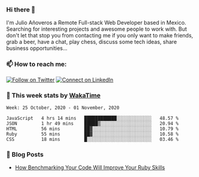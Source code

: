 ### Hi there 👋

I'm Julio Añoveros a Remote Full-stack Web Developer based in Mexico. Searching for interesting projects and awesome people to work with. But don't let that stop you from contacting me if you only want to make friends, grab a beer, have a chat, play chess, discuss some tech ideas, share business opportunities... 

### :mailbox: How to reach me:

[![Follow on Twitter](https://img.shields.io/badge/--twitter?label=Twitter&logo=Twitter&style=social)](https://twitter.com/AnoverosJulio) [![Connect on LinkedIn](https://img.shields.io/badge/--linkedin?label=LinkedIn&logo=LinkedIn&style=social)](https://www.linkedin.com/in/jubaan)

### :construction_worker: This week stats by [WakaTime]('https://wakatime.com')
<!--START_SECTION:waka-->
```text
Week: 25 October, 2020 - 01 November, 2020

JavaScript   4 hrs 14 mins   ████████████░░░░░░░░░░░░░   48.57 % 
JSON         1 hr 49 mins    █████▒░░░░░░░░░░░░░░░░░░░   20.94 % 
HTML         56 mins         ██▓░░░░░░░░░░░░░░░░░░░░░░   10.79 % 
Ruby         55 mins         ██▓░░░░░░░░░░░░░░░░░░░░░░   10.58 % 
CSS          18 mins         █░░░░░░░░░░░░░░░░░░░░░░░░   03.46 % 
```
<!--END_SECTION:waka-->

### :newspaper: Blog Posts
<!-- BLOG-POST-LIST:START -->
- [How Benchmarking Your Code Will Improve Your Ruby Skills](https://dev.to/jubaan/how-benchmarking-your-code-will-improve-your-ruby-skills-2m83)
<!-- BLOG-POST-LIST:END -->


